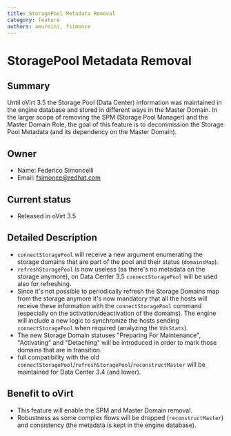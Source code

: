 ```yaml
---
title: StoragePool Metadata Removal
category: feature
authors: amureini, fsimonce
---
```


# StoragePool Metadata Removal

## Summary

Until oVirt 3.5 the Storage Pool (Data Center) information was maintained in the engine database and stored in different ways in the Master Domain. In the larger scope of removing the SPM (Storage Pool Manager) and the Master Domain Role, the goal of this feature is to decommission the Storage Pool Metadata (and its dependency on the Master Domain).

## Owner

* Name: Federico Simoncelli
* Email: fsimonce@redhat.com

## Current status

* Released in oVirt 3.5

## Detailed Description

* `connectStoragePool` will receive a new argument enumerating the storage domains that are part of the pool and their status (`domainsMap`).
* `refreshStoragePool` is now useless (as there's no metadata on the storage anymore), on Data Center 3.5 `connectStoragePool` will be used also for refreshing.
* Since it's not possible to periodically refresh the Storage Domains map from the storage anymore it's now mandatory that all the hosts will receive these information with the `connectStoragePool` command (especially on the activation/deactivation of the domains). The engine will include a new logic to synchronize the hosts sending `connectStoragePool` when required (analyzing the `VdsStats`).
* The new Storage Domain statuses "Preparing For Maintenance", "Activating" and "Detaching" will be introduced in order to mark those domains that are in transition.
* full compatibility with the old `connectStoragePool`/`refreshStoragePool`/`reconstructMaster` will be maintained for Data Center 3.4 (and lower).

## Benefit to oVirt

* This feature will enable the SPM and Master Domain removal.
* Robustness as some complex flows will be dropped (`reconstructMaster`) and consistency (the metadata is kept in the engine database).
